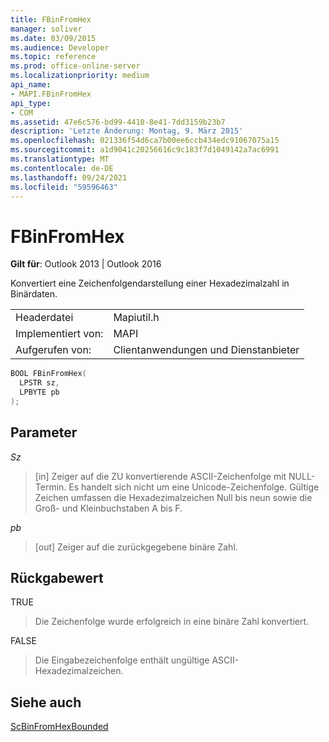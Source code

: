 ```yaml
---
title: FBinFromHex
manager: soliver
ms.date: 03/09/2015
ms.audience: Developer
ms.topic: reference
ms.prod: office-online-server
ms.localizationpriority: medium
api_name:
- MAPI.FBinFromHex
api_type:
- COM
ms.assetid: 47e6c576-bd99-4410-8e41-7dd3159b23b7
description: 'Letzte Änderung: Montag, 9. März 2015'
ms.openlocfilehash: 021336f54d6ca7b00ee6ccb434edc91067075a15
ms.sourcegitcommit: a1d9041c20256616c9c183f7d1049142a7ac6991
ms.translationtype: MT
ms.contentlocale: de-DE
ms.lasthandoff: 09/24/2021
ms.locfileid: "59596463"
---
```

# <a name="fbinfromhex"></a>FBinFromHex

  
  
**Gilt für**: Outlook 2013 | Outlook 2016 
  
Konvertiert eine Zeichenfolgendarstellung einer Hexadezimalzahl in Binärdaten. 
  
|||
|:-----|:-----|
|Headerdatei  <br/> |Mapiutil.h  <br/> |
|Implementiert von:  <br/> |MAPI  <br/> |
|Aufgerufen von:  <br/> |Clientanwendungen und Dienstanbieter  <br/> |
   
```cpp
BOOL FBinFromHex(
  LPSTR sz,
  LPBYTE pb
);
```

## <a name="parameters"></a>Parameter

 _Sz_
  
> [in] Zeiger auf die ZU konvertierende ASCII-Zeichenfolge mit NULL-Termin. Es handelt sich nicht um eine Unicode-Zeichenfolge. Gültige Zeichen umfassen die Hexadezimalzeichen Null bis neun sowie die Groß- und Kleinbuchstaben A bis F.
    
 _pb_
  
> [out] Zeiger auf die zurückgegebene binäre Zahl.
    
## <a name="return-value"></a>Rückgabewert

TRUE 
  
> Die Zeichenfolge wurde erfolgreich in eine binäre Zahl konvertiert. 
    
FALSE 
  
> Die Eingabezeichenfolge enthält ungültige ASCII-Hexadezimalzeichen.
    
## <a name="see-also"></a>Siehe auch



[ScBinFromHexBounded](scbinfromhexbounded.md)

